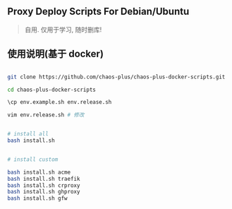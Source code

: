 ## Proxy Deploy Scripts For Debian/Ubuntu

> 自用. 仅用于学习, 随时删库!

## 使用说明(基于 docker)

```bash

git clone https://github.com/chaos-plus/chaos-plus-docker-scripts.git

cd chaos-plus-docker-scripts

\cp env.example.sh env.release.sh

vim env.release.sh # 修改


# install all
bash install.sh


# install custom

bash install.sh acme
bash install.sh traefik
bash install.sh crproxy
bash install.sh ghproxy
bash install.sh gfw

```
